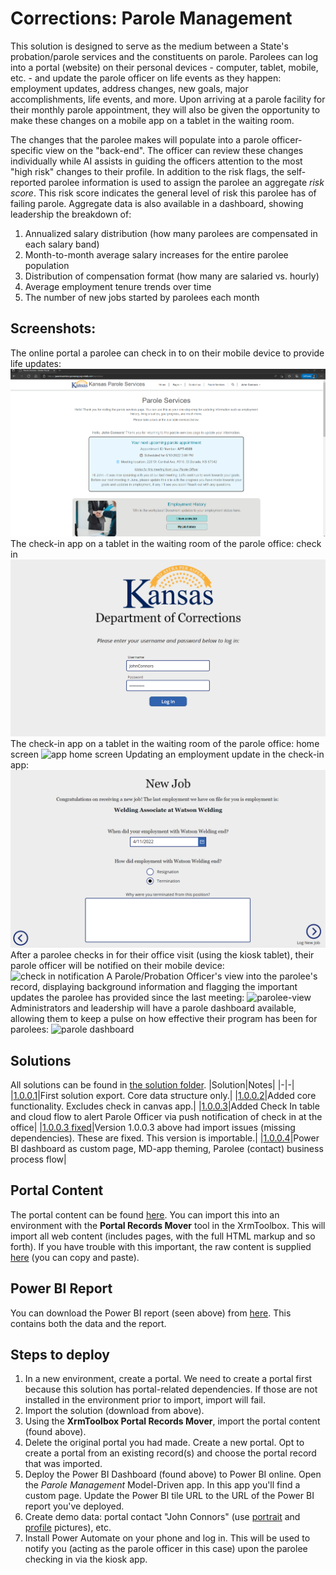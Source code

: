 # Corrections: Parole Management
This solution is designed to serve as the medium between a State's probation/parole services and the constituents on parole. Parolees can log into a portal (website) on their personal devices - computer, tablet, mobile, etc. - and update the parole officer on life events as they happen: employment updates, address changes, new goals, major accomplishments, life events, and more. Upon arriving at a parole facility for their monthly parole appointment, they will also be given the opportunity to make these changes on a mobile app on a tablet in the waiting room. 

The changes that the parolee makes will populate into a parole officer-specific view on the "back-end". The officer can review these changes individually while AI assists in guiding the officers attention to the most "high risk" changes to their profile. In addition to the risk flags, the self-reported parolee information is used to assign the parolee an aggregate *risk score*. This risk score indicates the general level of risk this parolee has of failing parole. Aggregate data is also available in a dashboard, showing leadership the breakdown of:
1. Annualized salary distribution (how many parolees are compensated in each salary band)
2. Month-to-month average salary increases for the entire parolee population
3. Distribution of compensation format (how many are salaried vs. hourly)
4. Average employment tenure trends over time
5. The number of new jobs started by parolees each month

## Screenshots:
The online portal a parolee can check in to on their mobile device to provide life updates:
![parole portal](./images/portal.png)
The check-in app on a tablet in the waiting room of the parole office: check in
![app log in](./images/kiosk-log-in.png)
The check-in app on a tablet in the waiting room of the parole office: home screen
![app home screen](https://i.imgur.com/ouJAd35.png)
Updating an employment update in the check-in app:
![update employment](./images/kiosk-new-job.png)
After a parolee checks in for their office visit (using the kiosk tablet), their parole officer will be notified on their mobile device:  
![check in notification](https://i.imgur.com/qhUwDmz.png)
A Parole/Probation Officer's view into the parolee's record, displaying background information and flagging the important updates the parolee has provided since the last meeting:
![parolee-view](https://i.imgur.com/V9YU3pn.png)
Administrators and leadership will have a parole dashboard available, allowing them to keep a pulse on how effective their program has been for parolees:
![parole dashboard](https://i.imgur.com/ya1n018.png)


## Solutions
All solutions can be found in [the solution folder](./solutions/).
|Solution|Notes|
|-|-|
|[1.0.0.1](./solutions/ParoleKiosk_1_0_0_1.zip)|First solution export. Core data structure only.|
|[1.0.0.2](./solutions/ParoleKiosk_1_0_0_2.zip)|Added core functionality. Excludes check in canvas app.|
|[1.0.0.3](./solutions/ParoleKiosk_1_0_0_3.zip)|Added Check In table and cloud flow to alert Parole Officer via push notification of check in at the office|
|[1.0.0.3 fixed](./solutions/ParoleKiosk_1_0_0_3_fixed.zip)|Version 1.0.0.3 above had import issues (missing dependencies). These are fixed. This version is importable.|
|[1.0.0.4]()|Power BI dashboard as custom page, MD-app theming, Parolee (contact) business process flow|

## Portal Content
The portal content can be found [here](./parole-kiosk-portal.xml). You can import this into an environment with the **Portal Records Mover** tool in the XrmToolbox. This will import all web content (includes pages, with the full HTML markup and so forth). If you have trouble with this important, the raw content is supplied [here](./web-content/) (you can copy and paste).

## Power BI Report
You can download the Power BI report (seen above) from [here](https://github.com/TimHanewich/Power-Platform-Assets/releases/download/1/parole-dashboard.pbix). This contains both the data and the report.

## Steps to deploy
1. In a new environment, create a portal. We need to create a portal first because this solution has portal-related dependencies. If those are not installed in the environment prior to import, import will fail.
2. Import the solution (download from above).
3. Using the **XrmToolbox Portal Records Mover**, import the portal content (found above).
4. Delete the original portal you had made. Create a new portal. Opt to create a portal from an existing record(s) and choose the portal record that was imported.
5. Deploy the Power BI Dashboard (found above) to Power BI online. Open the *Parole Management* Model-Driven app. In this app you'll find a custom page. Update the Power BI tile URL to the URL of the Power BI report you've deployed.
6. Create demo data: portal contact "John Connors" (use [portrait](./assets/portrait.jpg) and [profile](./assets/profile.jpg) pictures), etc.
7. Install Power Automate on your phone and log in. This will be used to notify you (acting as the parole officer in this case) upon the parolee checking in via the kiosk app.